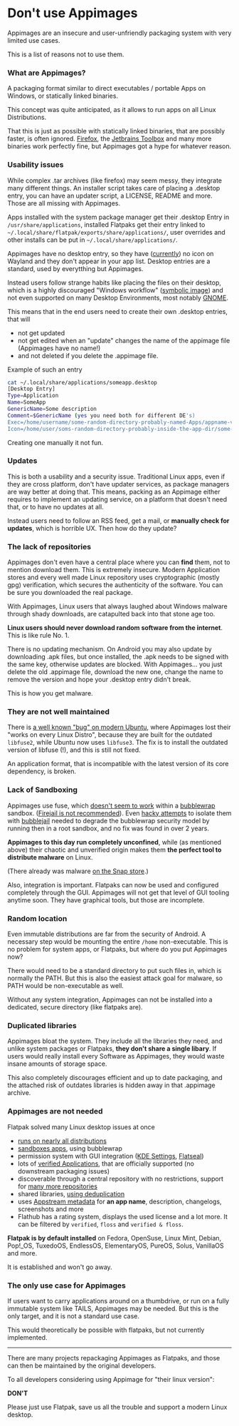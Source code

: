 # Don't use Appimages
Appimages are an insecure and user-unfriendly packaging system with very limited use cases.

This is a list of reasons not to use them.

### What are Appimages?

A packaging format similar to direct executables / portable Apps on Windows, or statically linked binaries.

This concept was quite anticipated, as it allows to run apps on all Linux Distributions.

That this is just as possible with statically linked binaries, that are possibly faster, is often ignored. [Firefox](https://www.mozilla.org/de/firefox/download), the [Jetbrains Toolbox](https://www.jetbrains.com/toolbox-app/download) and many more binaries work perfectly fine, but Appimages got a hype for whatever reason.

### Usability issues
While complex .tar archives (like firefox) may seem messy, they integrate many different things. An installer script takes care of placing a .desktop entry, you can have an updater script, a LICENSE, README and more. Those are all missing with Appimages.

Apps installed with the system package manager get their .desktop Entry in `/usr/share/applications`, installed Flatpaks get their entry linked to `~/.local/share/flatpak/exports/share/applications/`, user overrides and other installs can be put in `~/.local/share/applications/`.

Appimages have no desktop entry, so they have ([currently](https://gitlab.freedesktop.org/wayland/wayland-protocols/-/issues/52)) no icon on Wayland and they don't appear in your app list. Desktop entries are a standard, used by everytthing but Appimages.

Instead users follow strange habits like placing the files on their desktop, which is a highly discouraged "Windows workflow" ([symbolic image](https://www.firstclasstechnologies.co.uk/wp-content/uploads/busy-desktop.png)) and not even supported on many Desktop Environments, most notably [GNOME](https://linuxiac.b-cdn.net/wp-content/uploads/2023/09/gnome45-desktop.jpg).

This means that in the end users need to create their own .desktop entries, that will
- not get updated
- not get edited when an "update" changes the name of the appimage file (Appimages have no name!)
- and not deleted if you delete the .appimage file.

Example of such an entry

```bash
cat ~/.local/share/applications/someapp.desktop
[Desktop Entry]
Type=Application
Name=SomeApp
GenericName=Some description
Comment=$GenericName (yes you need both for different DE's)
Exec=/home/username/some-random-directory-probably-named-Apps/appname-version-architecture.desktop
Icon=/home/user/soms-random-directory-probably-inside-the-app-dir/some-random-icon-from-some-random-website-edited-with-gimp-and-not-an-svg.jpg
```

Creating one manually it not fun.

### Updates
This is both a usability and a security issue. Traditional Linux apps, even if they are cross platform, don't have updater services, as package managers are way better at doing that. This means, packing as an Appimage either requires to implement an updating service, on a platform that doesn't need that, or to have no updates at all.

Instead users need to follow an RSS feed, get a mail, or **manually check for updates**, which is horrible UX. Then how do they update? 

### The lack of repositories
Appimages don't even have a central place where you can **find** them, not to mention download them. This is extremely insecure. Modern Application stores and every well made Linux repository uses cryptographic (mostly gpg) verification, which secures the authenticity of the software. You can be sure you downloaded the real package.

With Appimages, Linux users that always laughed about Windows malware through shady downloads, are catapulted back into that stone age too.

**Linux users should never download random software from the internet**. This is like rule No. 1.

There is no updating mechanism. On Android you may also update by downloading .apk files, but once installed, the .apk needs to be signed with the same key, otherwise updates are blocked. With Appimages... you just delete the old .appimage file, download the new one, change the name to remove the version and hope your .desktop entry didn't break.

This is how you get malware.

### They are not well maintained
There is [a well known "bug" on modern Ubuntu](https://www.omgubuntu.co.uk/2023/04/appimages-libfuse2-ubuntu-23-04), where Appimages lost their "works on every Linux Distro", because they are built for the outdated `libfuse2`, while Ubuntu now uses `libfuse3`. The fix is to install the outdated version of libfuse (!), and this is still not fixed. 

An application format, that is incompatible with the latest version of its core dependency, is broken.

### Lack of Sandboxing
Appimages use fuse, which [doesn't seem to work](https://github.com/AppImage/AppImageKit/issues/152) within a [bubblewrap](github.com/containers/bubblewrap) sandbox. ([Firejail is not recommended](https://madaidans-insecurities.github.io/linux.html#firejail)). Even [hacky attempts](https://github.com/igo95862/bubblejail/issues/8) to isolate them with [bubblejail](https://github.com/igo95862/bubblejail) needed to degrade the bubblewrap security model by running then in a root sandbox, and no fix was found in over 2 years.

**Appimages to this day run completely unconfined**, while (as mentioned above) their chaotic and unverified origin makes them **the perfect tool to distribute malware** on Linux.

(There already was malware [on the Snap store](https://www.bleepingcomputer.com/news/linux/malicious-package-found-on-the-ubuntu-snap-store/).)

Also, integration is important. Flatpaks can now be used and configured completely through the GUI. Appimages will not get that level of GUI tooling anytime soon. They have graphical tools, but those are incomplete.

### Random location
Even immutable distributions are far from the security of Android. A necessary step would be mounting the entire `/home` non-executable. This is no problem for system apps, or Flatpaks, but where do you put Appimages now?

There would need to be a standard directory to put such files in, which is normally the PATH. But this is also the easiest attack goal for malware, so PATH would be non-executable as well.

Without any system integration, Appimages can not be installed into a dedicated, secure directory (like flatpaks are).

### Duplicated libraries
Appimages bloat the system. They include all the libraries they need, and unlike system packages or Flatpaks, **they don't share a single libary**. If users would really install every Software as Appimages, they would waste insane amounts of storage space.

This also completely discourages efficient and up to date packaging, and the attached risk of outdates libraries is hidden away in that .appimage archive.

### Appimages are not needed
Flatpak solved many Linux desktop issues at once
- [runs on nearly all distributions](https://flatpak.org/setup)
- [sandboxes apps](https://docs.flatpak.org/en/latest/sandbox-permissions.html), using bubblewrap
- permission system with GUI integration ([KDE Settings](https://userbase.kde.org/Tutorials/Flatpak), [Flatseal](https://flathub.org/apps/com.github.tchx84.Flatseal))
- lots of [verified Applications](https://flathub.org/de/apps/collection/verified/1), that are officially supported (no downstream packaging issues)
- discoverable through a central repository with no restrictions, support for [many more repositories](https://github.com/trytomakeyouprivate/flatpak-remotes)
- shared libraries, [using deduplication](https://gitlab.com/TheEvilSkeleton/flatpak-dedup-checker)
- uses [Appstream metadata](https://www.freedesktop.org/software/appstream/docs/chap-Quickstart.html) for **an app name**, description, changelogs, screenshots and more
- Flathub has a rating system, displays the used license and a lot more. It can be filtered by `verified`, `floss` and `verified & floss`.

**Flatpak is by default installed** on Fedora, OpenSuse, Linux Mint, Debian, Pop!_OS, TuxedoOS, EndlessOS, ElementaryOS, PureOS, Solus, VanillaOS and more.

It is established and won't go away.

### The only use case for Appimages
If users want to carry applications around on a thumbdrive, or run on a fully immutable system like TAILS, Appimages may be needed. But this is the only target, and it is not a standard use case.

This would theoretically be possible with flatpaks, but not currently implemented.

---

There are many projects repackaging Appimages as Flatpaks, and those can then be maintained by the original developers.

To all developers considering using Appimage for "their linux version":

**DON'T**

Please just use Flatpak, save us all the trouble and support a modern Linux desktop.
